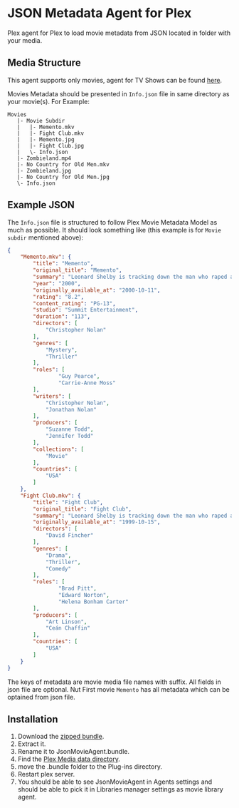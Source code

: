 JSON Metadata Agent for Plex
============================
Plex agent for Plex to load movie metadata from JSON located in folder with your media.

Media Structure
---------------
This agent supports only movies, agent for TV Shows can be found [here](https://github.com/peter-kultan/JsonTVShowsAgent.bundle).

Movies Metadata should be presented in `Info.json` file in same directory as your movie(s). For Example:

```
Movies
   |- Movie Subdir
   |   |- Memento.mkv
   |   |- Fight Club.mkv
   |   |- Memento.jpg
   |   |- Fight Club.jpg
   |   \- Info.json
   |- Zombieland.mp4
   |- No Country for Old Men.mkv
   |- Zombieland.jpg
   |- No Country for Old Men.jpg
   \- Info.json
```

Example JSON
------------
The `Info.json` file is structured to follow Plex Movie Metadata Model as much as possible. It should look something like (this example is for `Movie subdir` mentioned above):

```json
{
    "Memento.mkv": {
        "title": "Memento",
        "original_title": "Memento",
        "summary": "Leonard Shelby is tracking down the man who raped and murdered his wife. The difficulty of locating his wife's killer, however, is compounded by the fact that he suffers from a rare, untreatable form of short-term memory loss. Although he can recall details of life before his accident, Leonard cannot remember what happened fifteen minutes ago, where he's going, or why.",
        "year": "2000",
        "originally_available_at": "2000-10-11",
        "rating": "8.2",
        "content_rating": "PG-13",
        "studio": "Summit Entertainment",
        "duration": "113",
        "directors": [
            "Christopher Nolan"
        ],
        "genres": [
            "Mystery",
            "Thriller"
        ],
        "roles": [
                "Guy Pearce",
                "Carrie-Anne Moss"
        ],
        "writers": [
            "Christopher Nolan",
            "Jonathan Nolan"
        ],
        "producers": [
            "Suzanne Todd",
            "Jennifer Todd"
        ],
        "collections": [
            "Movie"
        ],
        "countries": [
            "USA"
        ]
    },
    "Fight Club.mkv": {
        "title": "Fight Club",
        "original_title": "Fight Club",
        "summary": "Leonard Shelby is tracking down the man who raped and murdered his wife. The difficulty of locating his wife's killer, however, is compounded by the fact that he suffers from a rare, untreatable form of short-term memory loss. Although he can recall details of life before his accident, Leonard cannot remember what happened fifteen minutes ago, where he's going, or why.",
        "originally_available_at": "1999-10-15",
        "directors": [
            "David Fincher"
        ],
        "genres": [
            "Drama",
            "Thriller",
            "Comedy"
        ],
        "roles": [
                "Brad Pitt",
                "Edward Norton",
                "Helena Bonham Carter"
        ],
        "producers": [
            "Art Linson",
            "Ceán Chaffin"
        ],
        "countries": [
            "USA"
        ]
    }
}
```

The keys of metadata are movie media file names with suffix. All fields in json file are optional. Nut First movie `Memento` has all metadata which can be optained from json file.

Installation
-----------
1. Download the [zipped bundle](https://github.com/peter-kultan/JsonMovieAgent.bundle/archive/refs/heads/main.zip).
2. Extract it.
3. Rename it to JsonMovieAgent.bundle.
4. Find the [Plex Media data directory](https://support.plex.tv/articles/202915258-where-is-the-plex-media-server-data-directory-located/).
5. move the .bundle folder to the Plug-ins directory.
6. Restart plex server.
7. You should be able to see JsonMovieAgent in Agents settings and should be able to pick it in Libraries manager settings as movie library agent.
